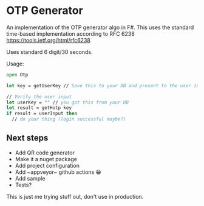 # OTP Generator

An implementation of the OTP generator algo in F#.
This uses the standard time-based implementation according to RFC 6238 https://tools.ietf.org/html/rfc6238

Uses standard 6 digit/30 seconds.

Usage:

```fsharp
open Otp

let key = getUserKey // Save this to your DB and present to the user (usually done as a QR Code)

// Verify the user input
let userKey = "" // you got this from your DB
let result = getHotp key
if result = userInput then
  // do your thing (login successful maybe?)

```

## Next steps

- Add QR code generator
- Make it a nuget package
- Add project configuration
- Add ~appveyor~ github actions 😁
- Add sample
- Tests?

This is just me trying stuff out, don't use in production.
